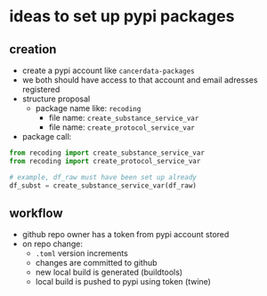 # ideas to set up pypi packages

## creation

- create a pypi account like `cancerdata-packages`
- we both should have access to that account and email adresses registered
- structure proposal
  - package name like: `recoding`
    - file name: `create_substance_service_var`
    - file name: `create_protocol_service_var`
- package call:

```python
from recoding import create_substance_service_var
from recoding import create_protocol_service_var

# example, df_raw must have been set up already
df_subst = create_substance_service_var(df_raw)
```

## workflow

- github repo owner has a token from pypi account stored
- on repo change:
  - `.toml` version increments
  - changes are committed to github
  - new local build is generated (buildtools)
  - local build is pushed to pypi using token (twine)